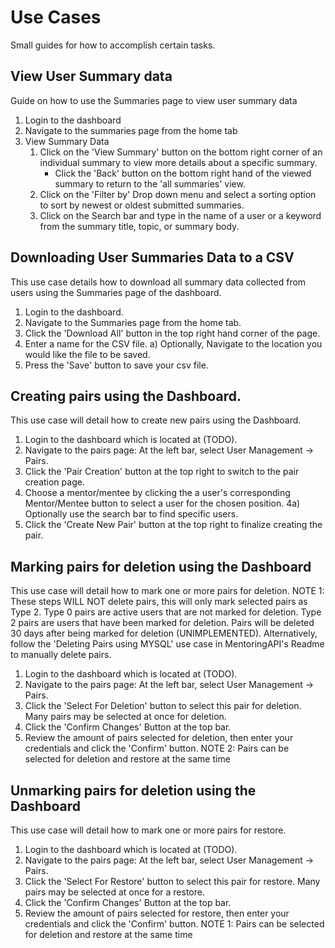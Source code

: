 # Use Cases
Small guides for how to accomplish certain tasks.

## View User Summary data
Guide on how to use the Summaries page to view user summary data

1. Login to the dashboard
2. Navigate to the summaries page from the home tab
3. View Summary Data
   1. Click on the 'View Summary' button on the bottom right corner of an individual summary to view more details about a specific summary.
      - Click the 'Back' button on the bottom right hand of the viewed summary to return to the 'all summaries' view.
   2. Click on the 'Filter by' Drop down menu and select a sorting option to sort by newest or oldest submitted summaries.
   3. Click on the Search bar and type in the name of a user or a keyword from the summary title, topic, or summary body.

## Downloading User Summaries Data to a CSV
This use case details how to download all summary data collected from users using the Summaries page of the dashboard.

1) Login to the dashboard.
2) Navigate to the Summaries page from the home tab.
3) Click the 'Download All' button in the top right hand corner of the page.
4) Enter a name for the CSV file.
	a) Optionally, Navigate to the location you would like the file to be saved.
5) Press the 'Save' button to save your csv file.

## Creating pairs using the Dashboard.
This use case will detail how to create new pairs using the Dashboard.

1)  Login to the dashboard which is located at (TODO).
2)  Navigate to the pairs page: At the left bar, select User Management -> Pairs.
3)  Click the 'Pair Creation' button at the top right to switch to the pair creation page.
4)  Choose a mentor/mentee by clicking the a user's corresponding Mentor/Mentee button to select a user for the chosen position.
4a) Optionally use the search bar to find specific users.
5)  Click the 'Create New Pair' button at the top right to finalize creating the pair.

## Marking pairs for deletion using the Dashboard
This use case will detail how to mark one or more pairs for deletion.
NOTE 1: These steps WILL NOT delete pairs, this will only mark selected pairs as Type 2.
	Type 0 pairs are active users that are not marked for deletion.
	Type 2 pairs are users that have been marked for deletion.
	Pairs will be deleted 30 days after being marked for deletion (UNIMPLEMENTED).
	Alternatively, follow the 'Deleting Pairs using MYSQL' use case in MentoringAPI's Readme to manually delete pairs.

1)  Login to the dashboard which is located at (TODO).
2)  Navigate to the pairs page: At the left bar, select User Management -> Pairs.
3)  Click the 'Select For Deletion' button to select this pair for deletion. Many pairs may be selected at once for deletion.
4)  Click the 'Confirm Changes' Button at the top bar.
5)  Review the amount of pairs selected for deletion, then enter your credentials and click the 'Confirm' button.
NOTE 2: Pairs can be selected for deletion and restore at the same time

## Unmarking pairs for deletion using the Dashboard
This use case will detail how to mark one or more pairs for restore.

1)  Login to the dashboard which is located at (TODO).
2)  Navigate to the pairs page: At the left bar, select User Management -> Pairs.
3)  Click the 'Select For Restore' button to select this pair for restore. Many pairs may be selected at once for a restore.
4)  Click the 'Confirm Changes' Button at the top bar.
5)  Review the amount of pairs selected for restore, then enter your credentials and click the 'Confirm' button.
NOTE 1: Pairs can be selected for deletion and restore at the same time
